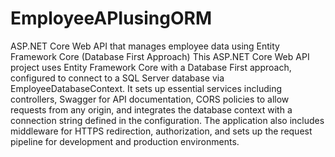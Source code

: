 # EmployeeAPIusingORM
ASP.NET Core Web API that manages employee data using Entity Framework Core (Database First Approach)
This ASP.NET Core Web API project uses Entity Framework Core with a Database First approach, configured to connect to a SQL Server database via EmployeeDatabaseContext. It sets up essential services including controllers, Swagger for API documentation, CORS policies to allow requests from any origin, and integrates the database context with a connection string defined in the configuration. The application also includes middleware for HTTPS redirection, authorization, and sets up the request pipeline for development and production environments.
